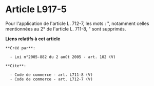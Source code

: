 # Article L917-5

Pour l'application de l'article L. 712-7, les mots : ", notamment celles mentionnées au 2° de l'article L. 711-8, " sont
supprimés.

**Liens relatifs à cet article**

	**Créé par**:

	  - Loi n°2005-882 du 2 août 2005 - art. 102 (V)

	**Cite**:

	  - Code de commerce - art. L711-8 (V)
	  - Code de commerce - art. L712-7 (V)
